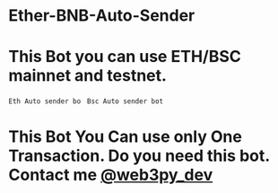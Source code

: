 # Ether-BNB-Auto-Sender


# This Bot you can use ETH/BSC mainnet and testnet.

`Eth Auto sender bo `
`Bsc Auto sender bot`

   
# This Bot You Can use only One Transaction. Do you need this bot. Contact me [@web3py_dev](https://t.me/robinson_ar)
